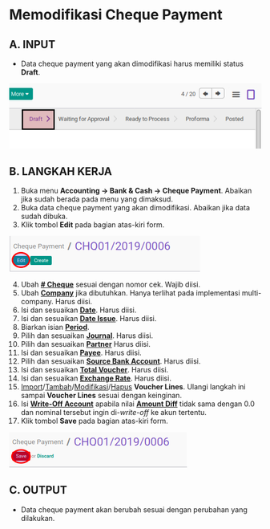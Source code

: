 # Memodifikasi Cheque Payment

## A. INPUT

* Data cheque payment yang akan dimodifikasi harus memiliki status **Draft**.

![](../../img/cheque-payment/status-draft.png)

## B. LANGKAH KERJA

1. Buka menu **Accounting -> Bank & Cash -> Cheque Payment**. Abaikan jika sudah berada pada menu yang dimaksud.
2. Buka data cheque payment yang akan dimodifikasi. Abaikan jika data sudah dibuka.
3. Klik tombol **Edit** pada bagian atas-kiri form.

![](../../img/cheque-payment/tombol-edit.png)

4. Ubah **[# Cheque](./penjelasan.md#field-name)** sesuai dengan nomor cek. Wajib diisi.
5. Ubah **[Company](./penjelasan.md#field-company)** jika dibutuhkan. Hanya terlihat pada implementasi multi-company. Harus diisi.
6. Isi dan sesuaikan **[Date](./penjelasan.md#field-date)**. Harus diisi.
7. Isi dan sesuaikan **[Date Issue](./penjelasan.md#field-date-issue)**. Harus diisi.
8. Biarkan isian **[Period](./penjelasan.md#field-period)**.
9. Pilih dan sesuaikan **[Journal](./penjelasan.md#field-journal)**. Harus diisi.
10. Pilih dan sesuaikan **[Partner](./penjelasan.md#field-partner)** Harus diisi.
11. Isi dan sesuaikan **[Payee](./penjelasan.md#field-payee)**. Harus diisi.
12. Pilih dan sesuaikan **[Source Bank Account](./penjelasan.md#field-source-account)**. Harus diisi.
13. Isi dan sesuaikan **[Total Voucher](./penjelasan.md#field-total-voucher)**. Harus diisi.
14. Isi dan sesuaikan **[Exchange Rate](./penjelasan.md#field-exchange-rate)**. Harus diisi.
15. <a name="l15">[Import](./membuat-detail-import.md)/[Tambah](./membuat-detail-manual.md)/[Modifikasi](./line-modifikasi.md)/[Hapus](./line-hapus.md) **Voucher Lines**</a>. Ulangi langkah ini sampai **Voucher Lines** sesuai dengan keinginan.
16. <a name="langkah-16">Isi</a> **[Write-Off Account](./penjelasan.md#field-writeoff-account)** apabila nilai **[Amount Diff](./penjelasan.md#field-amount-diff)** tidak sama dengan 0.0 dan nominal tersebut ingin di-*write-off* ke akun tertentu.
17. Klik tombol **Save** pada bagian atas-kiri form.

![](../../img/cheque-payment/tombol-edit-save.png)

## C. OUTPUT

* Data cheque payment akan berubah sesuai dengan perubahan yang dilakukan.
